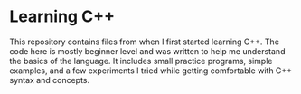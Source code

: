 # Learning C++
This repository contains files from when I first started learning C++. The code here is mostly beginner level and was written to help me understand the basics of the language. It includes small practice programs, simple examples, and a few experiments I tried while getting comfortable with C++ syntax and concepts.